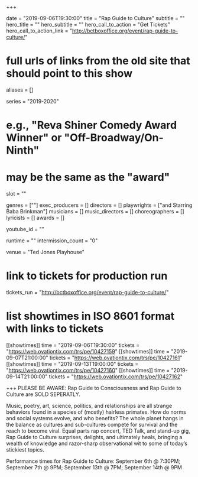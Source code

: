 +++

date = "2019-09-06T19:30:00"
title = "Rap Guide to Culture"
subtitle = ""
hero_title = ""
hero_subtitle = ""
hero_call_to_action = "Get Tickets"
hero_call_to_action_link = "http://bctboxoffice.org/event/rap-guide-to-culture/"

# full urls of links from the old site that should point to this show
aliases = []

series = "2019-2020"
# e.g., "Reva Shiner Comedy Award Winner" or "Off-Broadway/On-Ninth"
# may be the same as the "award"
slot = ""

genres = [""]
exec_producers = []
directors = []
playwrights = ["and Starring Baba Brinkman"]
musicians = []
music_directors = []
choreographers = []
lyricists = []
awards = []

youtube_id = ""

runtime = ""
intermission_count = "0"

venue = "Ted Jones Playhouse"

# link to tickets for production run
tickets_run = "http://bctboxoffice.org/event/rap-guide-to-culture/"

# list showtimes in ISO 8601 format with links to tickets
[[showtimes]]
    time = "2019-09-06T19:30:00"
    tickets = "https://web.ovationtix.com/trs/pe/10427159"
[[showtimes]]
    time = "2019-09-07T21:00:00"
    tickets = "https://web.ovationtix.com/trs/pe/10427161"
[[showtimes]]
    time = "2019-09-13T19:00:00"
    tickets = "https://web.ovationtix.com/trs/pe/10427160"
[[showtimes]]
    time = "2019-09-14T21:00:00"
    tickets = "https://web.ovationtix.com/trs/pe/10427162"

+++
PLEASE BE AWARE: Rap Guide to Consciousness and Rap Guide to Culture are SOLD SEPERATLY.  

Music, poetry, art, science, politics, and relationships are all strange behaviors found in a species of (mostly) hairless primates. How do norms and social systems evolve, and who benefits? The whole planet hangs in the balance as cultures and sub-cultures compete for survival and the reach to become viral. Equal parts rap concert, TED Talk, and stand-up gig, Rap Guide to Culture surprises, delights, and ultimately heals, bringing a wealth of knowledge and razor-sharp observational wit to some of today’s stickiest topics.

Performance times for Rap Guide to Culture: September 6th @ 7:30PM; September 7th @ 9PM; September 13th @ 7PM; September 14th @ 9PM 
